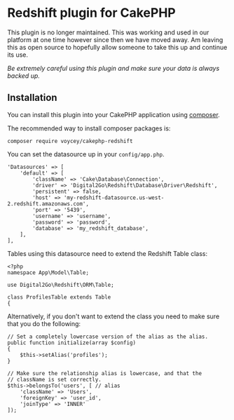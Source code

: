 # Redshift plugin for CakePHP

This plugin is no longer maintained. This was working and used in our platform at one time however since then we have moved away. Am leaving this as open source to hopefully allow someone to take this up and continue its use.

*Be extremely careful using this plugin and make sure your data is always backed up.*

## Installation

You can install this plugin into your CakePHP application using [composer](http://getcomposer.org).

The recommended way to install composer packages is:

```
composer require voycey/cakephp-redshift
```

You can set the datasource up in your `config/app.php`.

```
'Datasources' => [
    'default' => [
        'className' => 'Cake\Database\Connection',
        'driver' => 'Digital2Go\Redshift\Database\Driver\Redshift',
        'persistent' => false,
        'host' => 'my-redshift-datasource.us-west-2.redshift.amazonaws.com',
        'port' => '5439',
        'username' => 'username',
        'password' => 'password',
        'database' => 'my_redshift_database',
    ],
],
```

Tables using this datasource need to extend the Redshift Table class:

```
<?php
namespace App\Model\Table;

use Digital2Go\Redshift\ORM\Table;

class ProfilesTable extends Table
{
```

Alternatively, if you don't want to extend the class you need to make sure that you do the following:


```
// Set a completely lowercase version of the alias as the alias.
public function initialize(array $config)
{
    $this->setAlias('profiles');
}

// Make sure the relationship alias is lowercase, and that the
// className is set correctly.
$this->belongsTo('users', [ // alias
    'className' => 'Users',
    'foreignKey' => 'user_id',
    'joinType' => 'INNER'
]);
```
